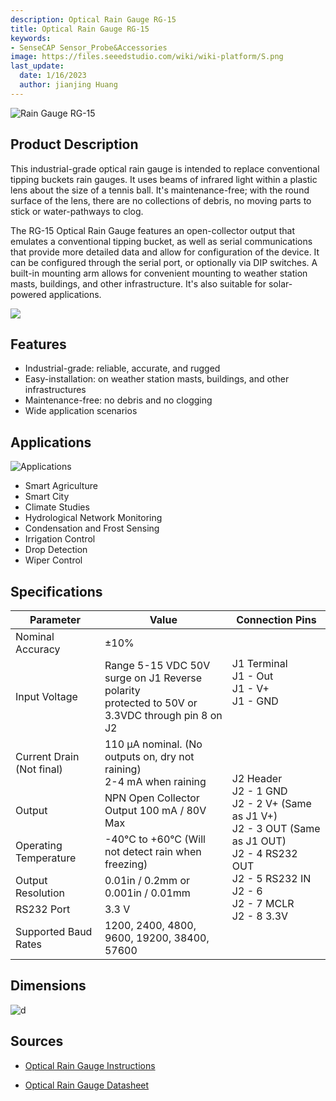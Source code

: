 ```yaml
---
description: Optical Rain Gauge RG-15
title: Optical Rain Gauge RG-15
keywords:
- SenseCAP Sensor_Probe&Accessories
image: https://files.seeedstudio.com/wiki/wiki-platform/S.png
last_update:
  date: 1/16/2023
  author: jianjing Huang
---
```


![Rain Gauge RG-15](https://files.seeedstudio.com/wiki/Industrial-Grade_Optical_Rain_Gauge_RG-15/114992321-07.png)

## Product Description

This industrial-grade optical rain gauge is intended to replace conventional tipping buckets rain gauges. It uses beams of infrared light within a plastic lens about the size of a tennis ball. It's maintenance-free; with the round surface of the lens, there are no collections of debris, no moving parts to stick or water-pathways to clog.

The RG-15 Optical Rain Gauge features an open-collector output that emulates a conventional tipping bucket, as well as serial communications that provide more detailed data and allow for configuration of the device. It can be configured through the serial port, or optionally via DIP switches. A built-in mounting arm allows for convenient mounting to weather station masts, buildings, and other infrastructure. It's also suitable for solar-powered applications.

[![](https://files.seeedstudio.com/wiki/Seeed-WiKi/docs/images/300px-Get_One_Now_Banner-ragular.png)](https://www.seeedstudio.com/Rain-Gauge-RG-15-p-4648.html)

## Features

* Industrial-grade: reliable, accurate, and rugged
* Easy-installation: on weather station masts, buildings, and other infrastructures
* Maintenance-free: no debris and no clogging
* Wide application scenarios

## Applications

![Applications](https://files.seeedstudio.com/wiki/Industrial-Grade_Optical_Rain_Gauge_RG-15/applications.png)

* Smart Agriculture
* Smart City
* Climate Studies
* Hydrological Network Monitoring
* Condensation and Frost Sensing
* Irrigation Control
* Drop Detection
* Wiper Control

## Specifications
<!-- <style type="text/css">
.tg  {border-collapse:collapse;border-spacing:0;}
.tg td{border-color:black;border-style:solid;border-width:1px;font-family:Arial, sans-serif;font-size:14px;
  overflow:hidden;padding:10px 5px;word-break:normal;}
.tg th{border-color:black;border-style:solid;border-width:1px;font-family:Arial, sans-serif;font-size:14px;
  font-weight:normal;overflow:hidden;padding:10px 5px;word-break:normal;}
.tg .tg-2fdn{border-color:#9b9b9b;text-align:left;vertical-align:top}
.tg .tg-e2cz{background-color:#9b9b9b;border-color:#9b9b9b;color:#ffffff;text-align:left;vertical-align:top}
</style> -->
<table class="tg" data-style="undefined;table-layout: fixed; width: 743px;"><colgroup> <col data-style="width: 171px;" /> <col data-style="width: 361px;" /> <col data-style="width: 211px;" /> </colgroup>
<thead>
<tr><th class="tg-pnhl">Parameter</th><th class="tg-pnhl"><span data-style="font-weight: 400; font-style: normal; text-decoration: none;">Value</span></th><th class="tg-wcsp"><span data-style="font-weight: 400; font-style: normal; text-decoration: none; color: #2f2f2f;">Connection Pins </span></th></tr>
</thead>
<tbody>
<tr>
<td class="tg-855q">Nominal Accuracy</td>
<td class="tg-855q"><span data-style="font-weight: 400; font-style: normal; text-decoration: none;">±10%</span></td>
<td class="tg-855q" rowspan="2">J1 Terminal<br />J1 - Out<br />J1 - V+<br />J1 - GND</td>
</tr>
<tr>
<td class="tg-855q"><span data-style="font-weight: 400; font-style: normal; text-decoration: none;">Input Voltage</span></td>
<td class="tg-855q"><span data-style="font-weight: 400; font-style: normal; text-decoration: none;">Range 5-15 VDC 50V surge on J1 Reverse </span>polarity <br />protected to 50V or 3.3VDC through pin 8 on J2</td>
</tr>
<tr>
<td class="tg-855q"><span data-style="font-weight: 400; font-style: normal; text-decoration: none;">Current Drain (Not final)</span></td>
<td class="tg-855q"><span data-style="font-weight: 400; font-style: normal; text-decoration: none;">110 μA nominal. (No outputs on, dry not raining) </span><br /><span data-style="font-weight: 400; font-style: normal; text-decoration: none;">2-4 mA when raining</span></td>
<td class="tg-855q" rowspan="6">J2 Header <br />J2 - 1 GND<br /><span data-style="font-weight: 400; font-style: normal; text-decoration: none;">J2 - 2 V+ (Same as J1 V+)</span><br /><span data-style="font-weight: 400; font-style: normal; text-decoration: none;">J2 - 3 OUT (Same as J1 OUT)</span><br /><span data-style="font-weight: 400; font-style: normal; text-decoration: none;">J2 - 4 RS232 OUT</span><br /><span data-style="font-weight: 400; font-style: normal; text-decoration: none;">J2 - 5 RS232 IN</span><br /><span data-style="font-weight: 400; font-style: normal; text-decoration: none;">J2 - 6</span><br /><span data-style="font-weight: 400; font-style: normal; text-decoration: none;">J2 - 7 MCLR</span><br /><span data-style="font-weight: 400; font-style: normal; text-decoration: none;">J2 - 8 3.3V</span></td>
</tr>
<tr>
<td class="tg-855q"><span data-style="font-weight: 400; font-style: normal; text-decoration: none;">Output</span></td>
<td class="tg-855q"><span data-style="font-weight: 400; font-style: normal; text-decoration: none;">NPN Open Collector Output 100 mA / 80V Max</span></td>
</tr>
<tr>
<td class="tg-855q"><span data-style="font-weight: 400; font-style: normal; text-decoration: none;">Operating Temperature</span></td>
<td class="tg-855q"><span data-style="font-weight: 400; font-style: normal; text-decoration: none;">-40°C to +60°C (Will not detect rain when freezing)</span></td>
</tr>
<tr>
<td class="tg-855q"><span data-style="font-weight: 400; font-style: normal; text-decoration: none;">Output Resolution</span></td>
<td class="tg-855q"><span data-style="font-weight: 400; font-style: normal; text-decoration: none;">0.01in / 0.2mm or 0.001in / 0.01mm</span></td>
</tr>
<tr>
<td class="tg-855q"><span data-style="font-weight: 400; font-style: normal; text-decoration: none;">RS232 Port</span></td>
<td class="tg-855q"><span data-style="font-weight: 400; font-style: normal; text-decoration: none;">3.3 V</span></td>
</tr>
<tr>
<td class="tg-855q"><span data-style="font-weight: 400; font-style: normal; text-decoration: none;">Supported Baud Rates</span></td>
<td class="tg-855q"><span data-style="font-weight: 400; font-style: normal; text-decoration: none;">1200, 2400, 4800, 9600, 19200, 38400, 57600</span></td>
</tr>
</tbody>
</table>

## Dimensions

![d](https://files.seeedstudio.com/wiki/Industrial-Grade_Optical_Rain_Gauge_RG-15/dimensions.png)

## Sources

* [Optical Rain Gauge  Instructions](https://files.seeedstudio.com/wiki/Industrial-Grade_Optical_Rain_Gauge_RG-15/RG-15_instructions_sw_1.000.pdf)

* [Optical Rain Gauge Datasheet](https://files.seeedstudio.com/wiki/Industrial-Grade_Optical_Rain_Gauge_RG-15/RG-15_specification.pdf)
